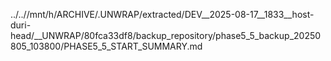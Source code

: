 ../..//mnt/h/ARCHIVE/.UNWRAP/extracted/DEV__2025-08-17__1833__host-duri-head/__UNWRAP/80fca33df8/backup_repository/phase5_5_backup_20250805_103800/PHASE5_5_START_SUMMARY.md